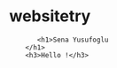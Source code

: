 # websitetry
<!DOCTYPE html>
<html lang="en">

<head>
    <meta charset="UTF-8">
    <title>Sena Yusufoglu</title>
   
    
    
</head>


<body>
   
        
           <h1>Sena Yusufoglu
        </h1>
        <h3>Hello !</h3>
        
 

</body>
</html>
